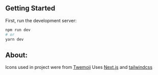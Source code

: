 ## Getting Started

First, run the development server:

```bash
npm run dev
# or
yarn dev
```

## About:
Icons used in project were from [Twemoji](https://twemoji.twitter.com/)
Uses [Next.js](https://nextjs.org/) and [tailwindcss](https://tailwindcss.com/)